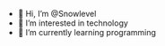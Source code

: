 - 👋 Hi, I’m @Snowlevel
- 👀 I’m interested in technology
- 🌱 I’m currently learning programming

<!---
Snowlevel/Snowlevel is a ✨ special ✨ repository because its `README.md` (this file) appears on your GitHub profile.
You can click the Preview link to take a look at your changes.
--->
